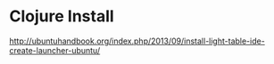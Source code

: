 Clojure Install
===============


http://ubuntuhandbook.org/index.php/2013/09/install-light-table-ide-create-launcher-ubuntu/